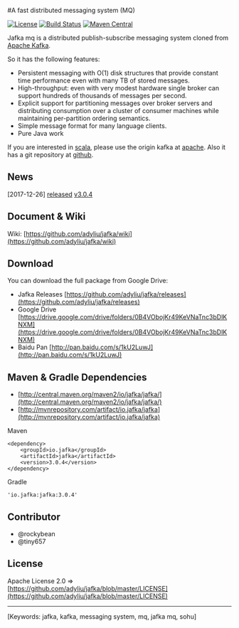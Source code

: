 #A fast distributed messaging system (MQ)

[![License](https://img.shields.io/github/license/adyliu/jafka.svg)](https://github.com/adyliu/jafka/blob/master/LICENSE)
[![Build Status](https://travis-ci.org/adyliu/jafka.png?branch=master)](https://travis-ci.org/adyliu/jafka)
[![Maven Central](https://img.shields.io/maven-central/v/io.jafka/jafka.svg)](http://search.maven.org/#search|ga|1|g%3A%22io.jafka%22%20a%3A%22jafka%22)

Jafka mq is a distributed publish-subscribe messaging system cloned from [Apache Kafka](http://kafka.apache.org/).

So it has the following features:

* Persistent messaging with O(1) disk structures that provide constant time performance even with many TB of stored messages.
* High-throughput: even with very modest hardware single broker can support hundreds of thousands of messages per second.
* Explicit support for partitioning messages over broker servers and distributing consumption over a cluster of consumer machines while maintaining per-partition ordering semantics.
* Simple message format for many language clients.
* Pure Java work

If you are interested in [scala](http://www.scala-lang.org/), please use the origin kafka at [apache](http://kafka.apache.org/). Also it has a git repository at [github](https://github.com/apache/kafka/).

## News

[2017-12-26] [released](https://github.com/adyliu/jafka/wiki/history) [v3.0.4](http://central.maven.org/maven2/io/jafka/jafka/)

## Document & Wiki

Wiki: [https://github.com/adyliu/jafka/wiki](https://github.com/adyliu/jafka/wiki)

## Download

You can download the full package from Google Drive:

* Jafka Releases [https://github.com/adyliu/jafka/releases](https://github.com/adyliu/jafka/releases)
* Google Drive [https://drive.google.com/drive/folders/0B4VObojKr49KeVNaTnc3bDlKNXM](https://drive.google.com/drive/folders/0B4VObojKr49KeVNaTnc3bDlKNXM)
* Baidu Pan [http://pan.baidu.com/s/1kU2LuwJ](http://pan.baidu.com/s/1kU2LuwJ)

## Maven & Gradle Dependencies

* [http://central.maven.org/maven2/io/jafka/jafka/](http://central.maven.org/maven2/io/jafka/jafka/)
* [http://mvnrepository.com/artifact/io.jafka/jafka](http://mvnrepository.com/artifact/io.jafka/jafka)

Maven

    <dependency>
        <groupId>io.jafka</groupId>
        <artifactId>jafka</artifactId>
        <version>3.0.4</version>
    </dependency>

Gradle

    'io.jafka:jafka:3.0.4'


## Contributor

* @rockybean
* @tiny657

## License

Apache License 2.0 => [https://github.com/adyliu/jafka/blob/master/LICENSE](https://github.com/adyliu/jafka/blob/master/LICENSE)

----
[Keywords: jafka, kafka, messaging system, mq, jafka mq, sohu]
